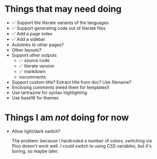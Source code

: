 # Things that may need doing

* ✅ Support the literate variants of the languages
* ✅ Support generating code out of literate files
* ✅ Add a page index
* ✅ Add a sidebar
* Autolinks to other pages?
* Other layouts?
* Support other outputs
  * ✅ source code
  * ✅ literate version
  * ✅ markdown
  * nocomments
* Support custom title? Extract title from doc? Use filename?
* Enclosing comments (need them for templates!)
* Use tartrazine for syntax highlighting
* Use base16 for themes

# Things I am *not* doing for now

* Allow light/dark switch?
  
  The problem: because I hardcoded a number of colors, switching via
  Pico doesn't work well. I could switch to using CSS variables, but
  it's boring, so maybe later.
